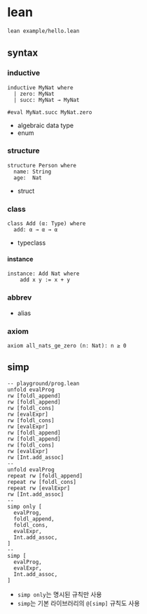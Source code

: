 # lean
```sh
lean example/hello.lean
```

## syntax

### inductive
```lean
inductive MyNat where
  | zero: MyNat
  | succ: MyNat → MyNat

#eval MyNat.succ MyNat.zero
```
- algebraic data type
- enum

### structure
```lean
structure Person where
  name: String
  age:  Nat
```
- struct

### class
```lean
class Add (α: Type) where
  add: α → α → α
```
- typeclass

#### instance
```lean
instance: Add Nat where
    add x y := x + y
```

### abbrev
- alias

### axiom
```lean
axiom all_nats_ge_zero (n: Nat): n ≥ 0
```

## simp
```lean
-- playground/prog.lean
unfold evalProg
rw [foldl_append]
rw [foldl_append]
rw [foldl_cons]
rw [evalExpr]
rw [foldl_cons]
rw [evalExpr]
rw [foldl_append]
rw [foldl_append]
rw [foldl_cons]
rw [evalExpr]
rw [Int.add_assoc]
--
unfold evalProg
repeat rw [foldl_append]
repeat rw [foldl_cons]
repeat rw [evalExpr]
rw [Int.add_assoc]
--
simp only [
  evalProg,
  foldl_append,
  foldl_cons,
  evalExpr,
  Int.add_assoc,
]
--
simp [
  evalProg,
  evalExpr,
  Int.add_assoc,
]
```
- `simp only`는 명시된 규칙만 사용
- `simp`는 기본 라이브러리의 `@[simp]` 규칙도 사용
